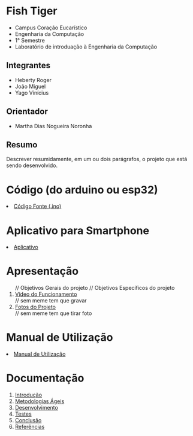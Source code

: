 # Fish Tiger 

* Campus Coração Eucarístico
* Engenharia da Computação
* 1° Semestre
* Laboratório de introduação à Engenharia da Computação


## Integrantes

* Heberty Roger
* João Miguel
* Yago Vinícius


## Orientador

* Martha Dias Nogueira Noronha


## Resumo

Descrever resumidamente, em um ou dois parágrafos, o projeto que está sendo desenvolvido.


# Código (do arduino ou esp32)

<li><a href="Codigo/README.md"> Código Fonte (.ino)</a></li>


# Aplicativo para Smartphone

<li><a href="App/README.md"> Aplicativo </a></li>


# Apresentação

<ol> // Objetivos Gerais do projeto
     // Objetivos Específicos do projeto
<li><a href="Apresentacao/README.md"> Vídeo do Funcionamento</a></li> // sem meme tem que gravar
<li><a href="Apresentacao/README.md"> Fotos do Projeto</a></li> // sem meme tem que tirar foto
</ol>


# Manual de Utilização

<li><a href="Manual/manual de utilização.md"> Manual de Utilização</a></li>


# Documentação

<ol>
<li><a href="Documentacao/01-Introducão.md"> Introdução</a></li>
<li><a href="Documentacao/02-Metodologias Ágeis.md"> Metodologias Ágeis</a></li>
<li><a href="Documentacao/03-Desenvolvimento.md"> Desenvolvimento </a></li>
<li><a href="Documentacao/04-Testes.md"> Testes </a></li>
<li><a href="Documentacao/05-Conclusão.md"> Conclusão </a></li>
<li><a href="Documentacao/06-Referências.md"> Referências </a></li>
</ol>
